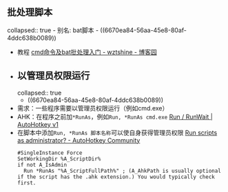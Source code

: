 ## 批处理脚本
collapsed:: true
	- 别名: bat脚本
	- ((6670ea84-56aa-45e8-80af-4ddc638b0089))
- 教程 [cmd命令及bat批处理入门 - wztshine - 博客园](https://www.cnblogs.com/wztshine/p/16295775.html)
- ## 以管理员权限运行
  collapsed:: true
	- ((6670ea84-56aa-45e8-80af-4ddc638b0089))
- 需求：一些程序需要以管理员权限运行（例如cmd.exe）
- AHK：在程序之前加`*RunAs`，例如`Run, *RunAs cmd.exe` [Run / RunWait | AutoHotkey v1](https://wyagd001.github.io/zh-cn/docs/lib/Run.htm#RunAs)
- 在脚本中添加`Run, *RunAs 脚本名称`可以使自身获得管理员权限 [Run scripts as administrator? - AutoHotkey Community](https://www.autohotkey.com/boards/viewtopic.php?t=21278)
  ```ahk
  #SingleInstance Force
  SetWorkingDir %A_ScriptDir%
  if not A_IsAdmin
  	Run *RunAs "%A_ScriptFullPath%" ; (A_AhkPath is usually optional if the script has the .ahk extension.) You would typically check  first.
  ```